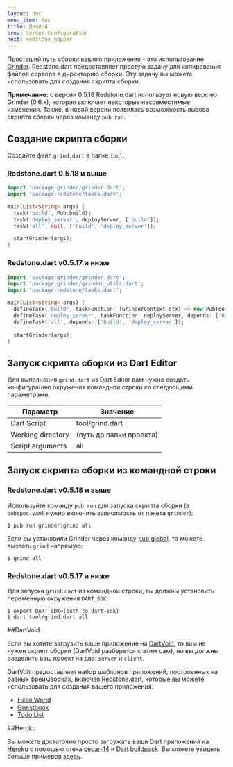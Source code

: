 ```yaml
---
layout: doc
menu_item: doc
title: Деплой
prev: Server-Configuration
next: redstone_mapper
---
```


Простеший путь сборки вашего приложения - это использование [Grinder](http://pub.dartlang.org/packages/grinder). Redstone.dart предоставляет простую задачу для копирования файлов сервера в директорию сборки. Эту задачу вы можете использовать для создания скрипта сборки.

**Примечание:** с версии 0.5.18 Redstone.dart использует новую версию Grinder (0.6.x), которая включает некоторые несовместимые изменения. Также, в новой версии появилась возможность вызова скрипта сборки через команду `pub run`. 

## Создание скрипта сборки

Создайте файл `grind.dart` в папке `tool`.

### Redstone.dart 0.5.18 и выше

```dart
import 'package:grinder/grinder.dart';
import 'package:redstone/tasks.dart';

main(List<String> args) {
  task('build', Pub.build);
  task('deploy_server', deployServer, ['build']);
  task('all', null, ['build', 'deploy_server']);

  startGrinder(args);
}
```

### Redstone.dart v0.5.17 и ниже

```dart
import 'package:grinder/grinder.dart';
import 'package:grinder/grinder_utils.dart';
import 'package:redstone/tasks.dart';

main(List<String> args) {
  defineTask('build', taskFunction: (GrinderContext ctx) => new PubTools().build(ctx));
  defineTask('deploy_server', taskFunction: deployServer, depends: ['build']);
  defineTask('all', depends: ['build', 'deploy_server']);
  
  startGrinder(args);
}
```

## Запуск скрипта сборки из Dart Editor

Для выполнения `grind.dart` из Dart Editor вам нужно создать конфигурацию окружения командной строки со следующими параметрами:

Параметр          | Значение
------------------|----------
Dart Script       | tool/grind.dart
Working directory | (путь до папки проекта)
Script arguments  | all

## Запуск скрипта сборки из командной строки

### Redstone.dart v0.5.18 и выше

Используйте команду `pub run` для запуска скрипта сборки (в `pubspec.yaml` нужно включить зависимость от пакета `grinder`):

```
$ pub run grinder:grind all
```

Если вы установили Grinder через команду [pub global](https://www.dartlang.org/tools/pub/cmd/pub-global.html), то можете вызвать `grind` напрямую:

```
$ grind all
```

### Redstone.dart v0.5.17 и ниже

Для запуска `grind.dart` из командной строки, вы должны установить переменную окружения `DART_SDK`:

```
$ export DART_SDK=(path to dart-sdk)
$ dart tool/grind.dart all
```

##DartVoid

Если вы хотите загрузить ваше приложение на [DartVoid](http://www.dartvoid.com/), то вам не нужен скрипт сборки (DartVoid разберется с этим сам), но вы должны разделить ваш проект на два: `server` и `client`.

DartVoit предоставляет набор шаблонов приложений, построенных на разных фреймворках, включая Redstone.dart, которые вы можете использовать для создания вашего приложения:

* [Hello World](https://github.com/DartVoid/Redstone-Hello)
* [Guestbook](https://github.com/DartVoid/Redstone-Guestbook)
* [Todo List](https://github.com/DartVoid/Redstone-Angular-Todo)

##Heroku

Вы можете достаточно просто загружать ваши Dart приложения на [Heroku](https://www.heroku.com/) c помощью стека [cedar-14](https://blog.heroku.com/archives/2014/8/19/cedar-14-public-beta) и [Dart buildpack](https://github.com/igrigorik/heroku-buildpack-dart). Вы можете увидеть больше примеров [здесь](https://github.com/luizmineo/io_2014_contacts_demo).